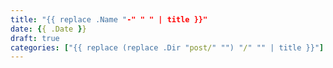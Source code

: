 ```yaml
---
title: "{{ replace .Name "-" " " | title }}"
date: {{ .Date }}
draft: true
categories: ["{{ replace (replace .Dir "post/" "") "/" "" | title }}"]
---
```


